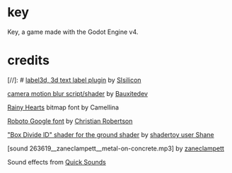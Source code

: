 # key
Key, a game made with the Godot Engine v4.


# credits
[//]: # [label3d, 3d text label plugin](https://github.com/SIsilicon/Godot-3D-text-plugin) by [SIsilicon](https://github.com/SIsilicon)

[camera motion blur script/shader](https://github.com/Bauxitedev/godot-motion-blur) by [Bauxitedev](https://github.com/Bauxitedev)

[Rainy Hearts](https://www.dafont.com/rainyhearts.font) bitmap font by Camellina

[Roboto Google font](https://fonts.google.com/specimen/Roboto) by [Christian Robertson](https://fonts.google.com/?query=Christian+Robertson)

["Box Divide ID" shader for the ground shader](https://www.shadertoy.com/view/WlsSRs) by [shadertoy user Shane](https://www.shadertoy.com/user/Shane)

[sound 263619__zaneclampett__metal-on-concrete.mp3] by [zaneclampett](https://freesound.org/people/zaneclampett/ )

Sound effects from [Quick Sounds](https://quicksounds.com)

